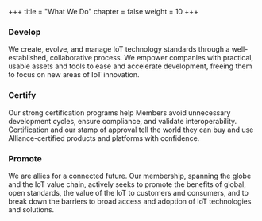+++
title = "What We Do"
chapter = false
weight = 10
+++

### Develop

We create, evolve, and manage IoT technology standards through a well-established, collaborative process. We empower companies with practical, usable assets and tools to ease and accelerate development, freeing them to focus on new areas of IoT innovation.

### Certify

Our strong certification programs help Members avoid unnecessary development cycles, ensure compliance, and validate interoperability. Certification and our stamp of approval tell the world they can buy and use Alliance-certified products and platforms with confidence.

### Promote

We are allies for a connected future. Our membership, spanning the globe and the IoT value chain, actively seeks to promote the benefits of global, open standards, the value of the IoT to customers and consumers, and to break down the barriers to broad access and adoption of IoT technologies and solutions.
